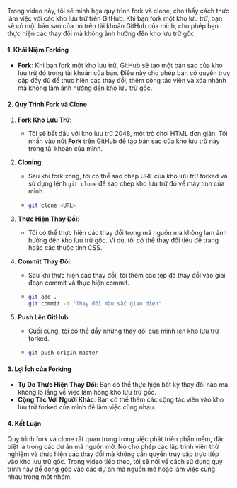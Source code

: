 
Trong video này, tôi sẽ minh họa quy trình fork và clone, cho thấy cách thức làm việc với các kho lưu trữ trên GitHub. Khi bạn fork một kho lưu trữ, bạn sẽ có một bản sao của nó trên tài khoản GitHub của mình, cho phép bạn thực hiện các thay đổi mà không ảnh hưởng đến kho lưu trữ gốc.

#### **1. Khái Niệm Forking**

- **Fork**: Khi bạn fork một kho lưu trữ, GitHub sẽ tạo một bản sao của kho lưu trữ đó trong tài khoản của bạn. Điều này cho phép bạn có quyền truy cập đầy đủ để thực hiện các thay đổi, thêm cộng tác viên và xóa nhánh mà không làm ảnh hưởng đến kho lưu trữ gốc.

#### **2. Quy Trình Fork và Clone**

1. **Fork Kho Lưu Trữ**:
   - Tôi sẽ bắt đầu với kho lưu trữ 2048, một trò chơi HTML đơn giản. Tôi nhấn vào nút **Fork** trên GitHub để tạo bản sao của kho lưu trữ này trong tài khoản của mình.

2. **Cloning**:
   - Sau khi fork xong, tôi có thể sao chép URL của kho lưu trữ forked và sử dụng lệnh `git clone` để sao chép kho lưu trữ đó về máy tính của mình. 
   - ```bash
     git clone <URL>
     ```

3. **Thực Hiện Thay Đổi**:
   - Tôi có thể thực hiện các thay đổi trong mã nguồn mà không làm ảnh hưởng đến kho lưu trữ gốc. Ví dụ, tôi có thể thay đổi tiêu đề trang hoặc các thuộc tính CSS.

4. **Commit Thay Đổi**:
   - Sau khi thực hiện các thay đổi, tôi thêm các tệp đã thay đổi vào giai đoạn commit và thực hiện commit.
   - ```bash
     git add .
     git commit -m "Thay đổi màu sắc giao diện"
     ```

5. **Push Lên GitHub**:
   - Cuối cùng, tôi có thể đẩy những thay đổi của mình lên kho lưu trữ forked.
   - ```bash
     git push origin master
     ```

#### **3. Lợi Ích của Forking**

- **Tự Do Thực Hiện Thay Đổi**: Bạn có thể thực hiện bất kỳ thay đổi nào mà không lo lắng về việc làm hỏng kho lưu trữ gốc.
- **Cộng Tác Với Người Khác**: Bạn có thể thêm các cộng tác viên vào kho lưu trữ forked của mình để làm việc cùng nhau.

#### **4. Kết Luận**

Quy trình fork và clone rất quan trọng trong việc phát triển phần mềm, đặc biệt là trong các dự án mã nguồn mở. Nó cho phép các lập trình viên thử nghiệm và thực hiện các thay đổi mà không cần quyền truy cập trực tiếp vào kho lưu trữ gốc. Trong video tiếp theo, tôi sẽ nói về cách sử dụng quy trình này để đóng góp vào các dự án mã nguồn mở hoặc làm việc cùng nhau trong một nhóm.
